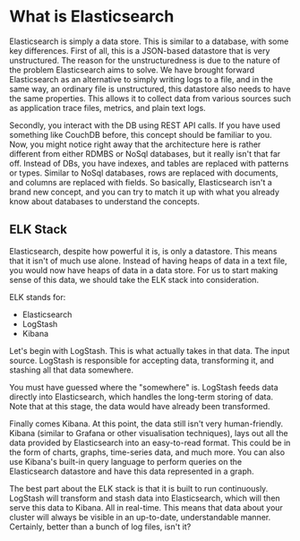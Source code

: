# What is Elasticsearch

Elasticsearch is simply a data store. This is similar to a database, with some key differences. First of all, this is a JSON-based datastore that is very unstructured. The reason for the unstructuredness is due to the nature of the problem Elasticsearch aims to solve. We have brought forward Elasticsearch as an alternative to simply writing logs to a file, and in the same way, an ordinary file is unstructured, this datastore also needs to have the same properties. This allows it to collect data from various sources such as application trace files, metrics, and plain text logs.

 Secondly, you interact with the DB using REST API calls. If you have used something like CouchDB before, this concept should be familiar to you. Now, you might notice right away that the architecture here is rather different from either RDMBS or NoSql databases, but it really isn't that far off. Instead of DBs, you have indexes, and tables are replaced with patterns or types. Similar to NoSql databases, rows are replaced with documents, and columns are replaced with fields. So basically, Elasticsearch isn't a brand new concept, and you can try to match it up with what you already know about databases to understand the concepts.

 ## ELK Stack

 Elasticsearch, despite how powerful it is, is only a datastore. This means that it isn't of much use alone. Instead of having heaps of data in a text file, you would now have heaps of data in a data store. For us to start making sense of this data, we should take the ELK stack into consideration. 

 ELK stands for: 
 - Elasticsearch
 - LogStash
 - Kibana

 Let's begin with LogStash. This is what actually takes in that data. The input source. LogStash is responsible for accepting data, transforming it, and stashing all that data somewhere. 

 You must have guessed where the "somewhere" is. LogStash feeds data directly into Elasticsearch, which handles the long-term storing of data. Note that at this stage, the data would have already been transformed.

 Finally comes Kibana. At this point, the data still isn't very human-friendly. Kibana (similar to Grafana or other visualisation techniques), lays out all the data provided by Elasticsearch into an easy-to-read format. This could be in the form of charts, graphs, time-series data, and much more. You can also use Kibana's built-in query language to perform queries on the Elasticsearch datastore and have this data represented in a graph. 

 The best part about the ELK stack is that it is built to run continuously. LogStash will transform and stash data into Elasticsearch, which will then serve this data to Kibana. All in real-time. This means that data about your cluster will always be visible in an up-to-date, understandable manner. Certainly, better than a bunch of log files, isn't it?